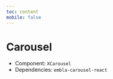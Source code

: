 ```yaml
---
toc: content
mobile: false
---
```


# Carousel

- Component: `XCarousel`
- Dependencies: `embla-carousel-react`
